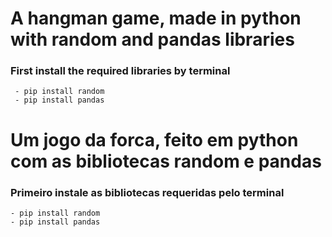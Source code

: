 # A hangman game, made in python with random and pandas libraries
### First install the required libraries by terminal
```
 - pip install random
 - pip install pandas
```
# Um jogo da forca, feito em python com as bibliotecas random e pandas
### Primeiro instale as bibliotecas requeridas pelo terminal
 ```
 - pip install random
 - pip install pandas
```
